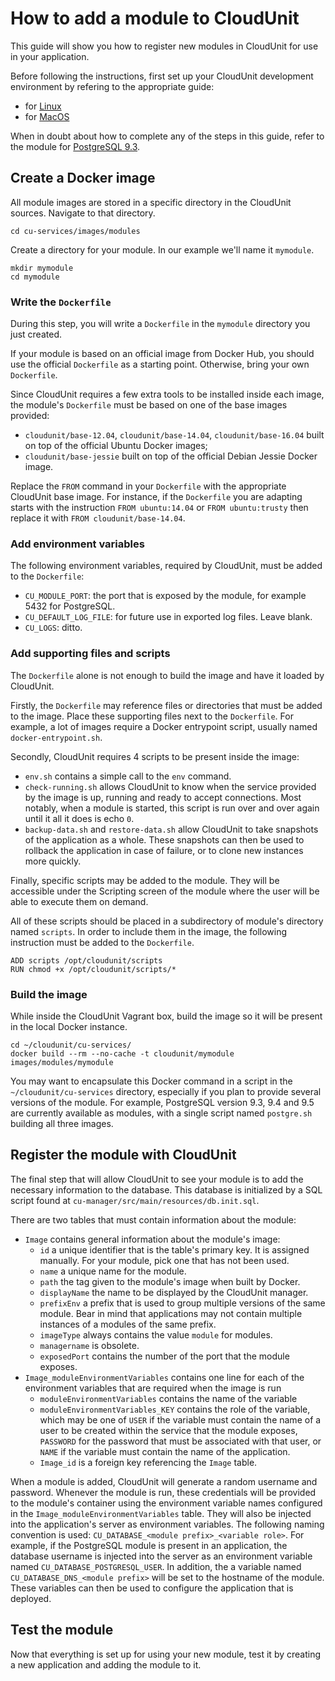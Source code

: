 # How to add a module to CloudUnit

This guide will show you how to register new modules in CloudUnit for use in your application.

Before following the instructions, first set up your CloudUnit development environment by refering to the appropriate
guide:

- for [Linux](DEV-GUIDE-LINUX.md)
- for [MacOS](DEV-GUIDE-MACOS.md)

When in doubt about how to complete any of the steps in this guide, refer to the module for
[PostgreSQL 9.3](cu-services/images/modules/postgresql-9-3).

## Create a Docker image

All module images are stored in a specific directory in the CloudUnit sources. Navigate to that directory.

```
cd cu-services/images/modules
```

Create a directory for your module. In our example we'll name it `mymodule`.

```
mkdir mymodule
cd mymodule
```

### Write the `Dockerfile`

During this step, you will write a `Dockerfile` in the `mymodule` directory you just created.

If your module is based on an official image from Docker Hub, you should use the official `Dockerfile` as a starting point.
Otherwise, bring your own `Dockerfile`.

Since CloudUnit requires a few extra tools to be installed inside each image, the module's `Dockerfile` must be based on one
of the base images provided:

- `cloudunit/base-12.04`, `cloudunit/base-14.04`, `cloudunit/base-16.04` built on top of the official Ubuntu Docker images;
- `cloudunit/base-jessie` built on top of the official Debian Jessie Docker image.

Replace the `FROM` command in your `Dockerfile` with the appropriate CloudUnit base image. For instance, if the `Dockerfile` you
are adapting starts with the instruction `FROM ubuntu:14.04` or `FROM ubuntu:trusty` then replace it with `FROM cloudunit/base-14.04`.

### Add environment variables

The following environment variables, required by CloudUnit, must be added to the `Dockerfile`:

- `CU_MODULE_PORT`: the port that is exposed by the module, for example 5432 for PostgreSQL.
- `CU_DEFAULT_LOG_FILE`: for future use in exported log files. Leave blank.
- `CU_LOGS`: ditto.

### Add supporting files and scripts

The `Dockerfile` alone is not enough to build the image and have it loaded by CloudUnit.

Firstly, the `Dockerfile` may reference files or directories that must be added to the image. Place these supporting
files next to the `Dockerfile`. For example, a lot of images require a Docker entrypoint script, usually named
`docker-entrypoint.sh`.

Secondly, CloudUnit requires 4 scripts to be present inside the image:

- `env.sh` contains a simple call to the `env` command.
- `check-running.sh` allows CloudUnit to know when the service provided by the image is up, running and ready to accept
connections. Most notably, when a module is started, this script is run over and over again until it all it does is
echo `0`.
- `backup-data.sh` and `restore-data.sh` allow CloudUnit to take snapshots of the application as a whole. These
snapshots can then be used to rollback the application in case of failure, or to clone new instances more quickly.

Finally, specific scripts may be added to the module. They will be accessible under the Scripting screen of the module
where the user will be able to execute them on demand.

All of these scripts should be placed in a subdirectory of module's directory named `scripts`. In order to include them
in the image, the following instruction must be added to the `Dockerfile`.

```
ADD scripts /opt/cloudunit/scripts
RUN chmod +x /opt/cloudunit/scripts/* 
```

### Build the image

While inside the CloudUnit Vagrant box, build the image so it will be present in the local Docker instance.

```
cd ~/cloudunit/cu-services/
docker build --rm --no-cache -t cloudunit/mymodule images/modules/mymodule
```

You may want to encapsulate this Docker command in a script in the `~/cloudunit/cu-services` directory, especially if
you plan to provide several versions of the module. For example, PostgreSQL version 9.3, 9.4 and 9.5 are currently
available as modules, with a single script named `postgre.sh` building all three images.

## Register the module with CloudUnit

The final step that will allow CloudUnit to see your module is to add the necessary information to the database. This
database is initialized by a SQL script found at `cu-manager/src/main/resources/db.init.sql`.

There are two tables that must contain information about the module:

- `Image` contains general information about the module's image:
  * `id` a unique identifier that is the table's primary key. It is assigned manually. For your module, pick one that
    has not been used.
  * `name` a unique name for the module.
  * `path` the tag given to the module's image when built by Docker.
  * `displayName` the name to be displayed by the CloudUnit manager.
  * `prefixEnv` a prefix that is used to group multiple versions of the same module. Bear in mind that applications may
    not contain multiple instances of a modules of the same prefix.
  * `imageType` always contains the value `module` for modules.
  * `managername` is obsolete.
  * `exposedPort` contains the number of the port that the module exposes.
- `Image_moduleEnvironmentVariables` contains one line for each of the environment variables that are required when the
  image is run
  * `moduleEnvironmentVariables` contains the name of the variable
  * `moduleEnvironmentVariables_KEY` contains the role of the variable, which may be one of `USER` if the variable
    must contain the name of a user to be created within the service that the module exposes, `PASSWORD` for the
    password that must be associated with that user, or `NAME` if the variable must contain the name of the
    application.
  * `Image_id` is a foreign key referencing the `Image` table.

When a module is added, CloudUnit will generate a random username and password. Whenever the module is run, these
credentials will be provided to the module's container using the environment variable names configured in the
`Image_moduleEnvironmentVariables` table. They will also be injected into the application's server as environment
variables. The following naming convention is used: `CU_DATABASE_<module prefix>_<variable role>`. For example, if the
PostgreSQL module is present in an application, the database username is injected into the server as an environment
variable named `CU_DATABASE_POSTGRESQL_USER`. In addition, the a variable named `CU_DATABASE_DNS_<module prefix>`
will be set to the hostname of the module. These variables can then be used to configure the application that is
deployed.

## Test the module

Now that everything is set up for using your new module, test it by creating a new application and adding the module to
it.
